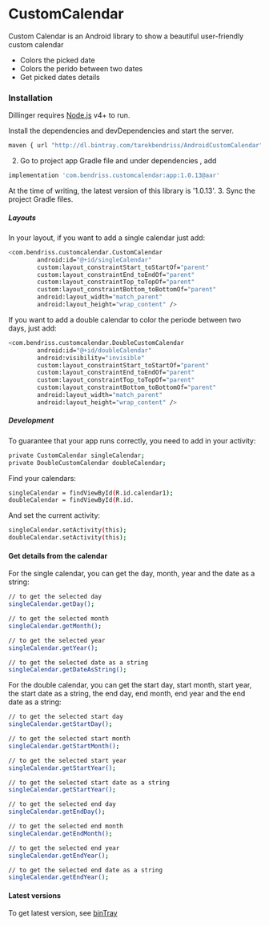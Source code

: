 # CustomCalendar



Custom Calendar is an Android library to show a beautiful user-friendly custom calendar

  - Colors the picked date
  - Colors the perido between two dates
  - Get picked dates details

### Installation

Dillinger requires [Node.js](https://nodejs.org/) v4+ to run.

Install the dependencies and devDependencies and start the server.

```sh
maven { url "http://dl.bintray.com/tarekbendriss/AndroidCustomCalendar"}
```

2. Go to project app Gradle file and under dependencies , add
```sh
implementation 'com.bendriss.customcalendar:app:1.0.13@aar'
```
At the time of writing, the latest version of this library is '1.0.13'.
3. Sync the project Gradle files.
##### Layouts

In your layout, if you want to add a single calendar just add:
```sh
<com.bendriss.customcalendar.CustomCalendar
        android:id="@+id/singleCalendar"
        custom:layout_constraintStart_toStartOf="parent"
        custom:layout_constraintEnd_toEndOf="parent"
        custom:layout_constraintTop_toTopOf="parent"
        custom:layout_constraintBottom_toBottomOf="parent"
        android:layout_width="match_parent"
        android:layout_height="wrap_content" />
```
If you want to add a double calendar to color the periode between two days, just add:
```sh
<com.bendriss.customcalendar.DoubleCustomCalendar
        android:id="@+id/doubleCalendar"
        android:visibility="invisible"
        custom:layout_constraintStart_toStartOf="parent"
        custom:layout_constraintEnd_toEndOf="parent"
        custom:layout_constraintTop_toTopOf="parent"
        custom:layout_constraintBottom_toBottomOf="parent"
        android:layout_width="match_parent"
        android:layout_height="wrap_content" />
```


##### Development

To guarantee that your app runs correctly, you need to add in your activity:
```sh
private CustomCalendar singleCalendar;
private DoubleCustomCalendar doubleCalendar;
```
Find your calendars:
```sh
singleCalendar = findViewById(R.id.calendar1);
doubleCalendar = findViewById(R.id.
```
And set the current activity:
```sh
singleCalendar.setActivity(this);
doubleCalendar.setActivity(this);
```
#### Get details from the calendar
For the single calendar, you can get the day, month, year and the date as a string:
```sh
// to get the selected day
singleCalendar.getDay();

// to get the selected month
singleCalendar.getMonth();

// to get the selected year
singleCalendar.getYear();

// to get the selected date as a string
singleCalendar.getDateAsString();
```
For the double calendar, you can get the start day, start month, start year, the start date as a string, the end day, end month, end year and the end date as a string:
```sh
// to get the selected start day
singleCalendar.getStartDay();

// to get the selected start month
singleCalendar.getStartMonth();

// to get the selected start year
singleCalendar.getStartYear();

// to get the selected start date as a string
singleCalendar.getStartYear();

// to get the selected end day
singleCalendar.getEndDay();

// to get the selected end month
singleCalendar.getEndMonth();

// to get the selected end year
singleCalendar.getEndYear();

// to get the selected end date as a string
singleCalendar.getEndYear();

```

#### Latest versions

To get latest version, see [binTray](https://bintray.com/tarekbendriss/AndroidCustomCalendar/CustomCalendar)



